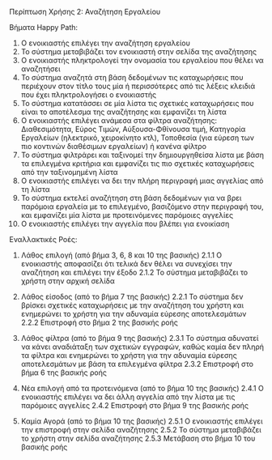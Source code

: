 Περίπτωση Χρήσης 2: Αναζήτηση Εργαλείου

Βήματα Happy Path:
1.  Ο ενοικιαστής επιλέγει την αναζήτηση εργαλείου
2.  Το σύστημα μεταβιβάζει τον ενοικιαστή στην σελίδα της αναζήτησης 
3.  Ο ενοικιαστής πληκτρολογεί την ονομασία του εργαλείου που θέλει να αναζητήσει
4.  Το σύστημα αναζητά στη βάση δεδομένων τις καταχωρήσεις που περιέχουν στον τίτλο τους μία ή περισσότερες από τις λέξεις κλειδιά που έχει πληκτρολογήσει ο ενοικιαστής
5.  Το σύστημα κατατάσσει σε μία λίστα τις σχετικές καταχωρήσεις που είναι το αποτέλεσμα της αναζήτησης και εμφανίζει τη λίστα
6.  Ο ενοικιαστής επιλέγει ανάμεσα στα φίλτρα αναζήτησης: Διαθεσιμότητα, Εύρος Τιμών, Αύξουσα-Φθίνουσα τιμή, Κατηγορία Εργαλείων (ηλεκτρικό, χειροκίνητο κτλ), Τοποθεσία (για εύρεση των πιο κοντινών διαθέσιμων εργαλείων) ή κανένα φίλτρο
7.  Το σύστημα φιλτράρει και ταξινομεί την δημιουργηθείσα λίστα με βάση τα επιλεγμένα κριτήρια και εμφανίζει τις πιο σχετικές καταχωρήσεις από την ταξινομημένη λίστα 
8.  Ο ενοικιαστής επιλέγει να δει την πλήρη περιγραφή μιας αγγελίας από τη λίστα 
9.  Το σύστημα εκτελεί αναζήτηση στη βάση δεδομένων για να βρει παρόμοια εργαλεία με το επιλεγμένο, βασιζόμενο στην περιγραφή του, και εμφανίζει μία λίστα με προτεινόμενες παρόμοιες αγγελίες 
10. Ο ενοικιαστής επιλέγει την αγγελία που βλέπει για ενοικίαση

Εναλλακτικές Ροές:
1. Λάθος επιλογή (από βήμα 3, 6, 8 και 10 της βασικής)
2.1.1 Ο ενοικιαστής αποφασίζει ότι τελικά δεν θέλει να συνεχίσει την αναζήτηση και επιλέγει την έξοδο
2.1.2 To σύστημα μεταβιβάζει το χρήστη στην αρχική σελίδα 

2. Λάθος είσοδος (από το βήμα 7 της βασικής)
2.2.1 Το σύστημα δεν βρίσκει σχετικές καταχωρήσεις με την αναζήτηση του χρήστη και ενημερώνει το χρήστη για την αδυναμία εύρεσης αποτελεσμάτων 
2.2.2 Επιστροφή στο βήμα 2 της βασικής ροής

3. Λάθος φίλτρα (από το βήμα 9 της βασικής)
2.3.1 Το σύστημα αδυνατεί να κάνει αναδιάταξη των σχετικών εγγραφών, καθώς καμία δεν πληρή τα φίλτρα και ενημερώνει το χρήστη για την αδυναμία εύρεσης αποτελεσμάτων με βάση τα επιλεγμένα φίλτρα
2.3.2 Επιστροφή στο βήμα 6 της βασικής ροής

4. Νέα επιλογή από τα προτεινόμενα (από το βήμα 10 της βασικής)
2.4.1 Ο ενοικιαστής επιλέγει να δει άλλη αγγελία από την λίστα με τις παρόμοιες αγγελίες
2.4.2 Επιστροφή στο βήμα 9 της βασικής ροής

5. Καμία Αγορά (από το βήμα 10 της βασικής)
2.5.1 Ο ενοικιαστής επιλέγει την επιστροφή στην σελίδα αναζήτησης 
2.5.2 Το σύστημα μεταβιβάζει το χρήστη στην σελίδα αναζήτησης
2.5.3 Μετάβαση στο βήμα 10 του βασικής ροής
